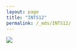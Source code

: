 ```yaml
---
layout: page
title: "INTS12"
permalink: /_mds/INTS12/
---
```


![](../../algns0/5HSAA053277_aln_report.png?raw=true)